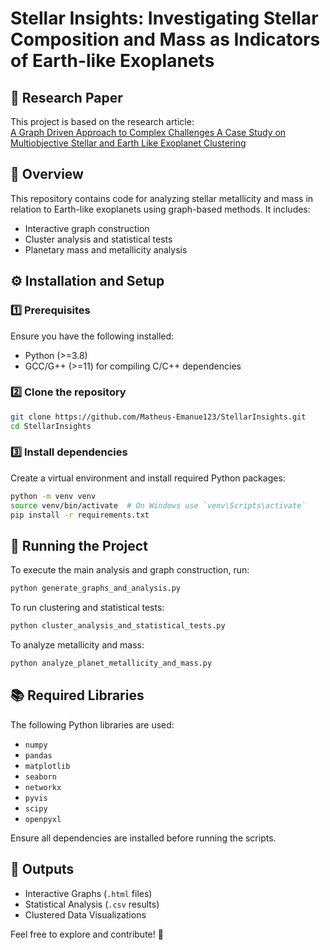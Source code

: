 # Stellar Insights: Investigating Stellar Composition and Mass as Indicators of Earth-like Exoplanets
 
 ## 📄 Research Paper
 This project is based on the research article:  
 [ A Graph Driven Approach to Complex Challenges A Case Study on Multiobjective Stellar and Earth Like Exoplanet Clustering](https://github.com/Matheus-Emanue123/StellarInsights/blob/main/artigo/A_Graph_Driven_Approach_to_Complex_Challenges__A_Case_Study_on_Multiobjective_Stellar_and_Earth_Like_Exoplanet_Clustering.pdf)
 
 ## 📌 Overview
 This repository contains code for analyzing stellar metallicity and mass in relation to Earth-like exoplanets using graph-based methods. It includes:
 - Interactive graph construction
 - Cluster analysis and statistical tests
 - Planetary mass and metallicity analysis
 
 ## ⚙️ Installation and Setup
 ### 1️⃣ Prerequisites
 Ensure you have the following installed:
 - Python (>=3.8)
 - GCC/G++ (>=11) for compiling C/C++ dependencies
 
 ### 2️⃣ Clone the repository
 ```bash
 git clone https://github.com/Matheus-Emanue123/StellarInsights.git
 cd StellarInsights
 ```
 
 ### 3️⃣ Install dependencies
 Create a virtual environment and install required Python packages:
 ```bash
 python -m venv venv
 source venv/bin/activate  # On Windows use `venv\Scripts\activate`
 pip install -r requirements.txt
 ```
 
 ## 🚀 Running the Project
 To execute the main analysis and graph construction, run:
 ```bash
 python generate_graphs_and_analysis.py
 ```
 To run clustering and statistical tests:
 ```bash
 python cluster_analysis_and_statistical_tests.py
 ```
 To analyze metallicity and mass:
 ```bash
 python analyze_planet_metallicity_and_mass.py
 ```
 
 ## 📚 Required Libraries
 The following Python libraries are used:
 - `numpy`
 - `pandas`
 - `matplotlib`
 - `seaborn`
 - `networkx`
 - `pyvis`
 - `scipy`
 - `openpyxl`
 
 Ensure all dependencies are installed before running the scripts.
 
 ## 🔗 Outputs
 - Interactive Graphs (`.html` files)
 - Statistical Analysis (`.csv` results)
 - Clustered Data Visualizations
 
 Feel free to explore and contribute! 🚀